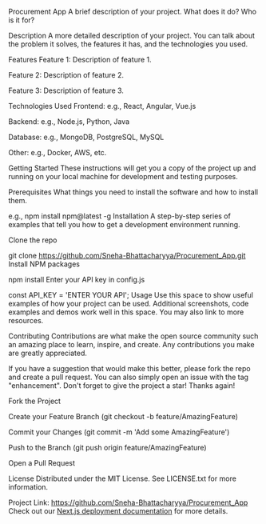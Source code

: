 Procurement App
A brief description of your project. What does it do? Who is it for?

Description
A more detailed description of your project. You can talk about the problem it solves, the features it has, and the technologies you used.

Features
Feature 1: Description of feature 1.

Feature 2: Description of feature 2.

Feature 3: Description of feature 3.

Technologies Used
Frontend: e.g., React, Angular, Vue.js

Backend: e.g., Node.js, Python, Java

Database: e.g., MongoDB, PostgreSQL, MySQL

Other: e.g., Docker, AWS, etc.

Getting Started
These instructions will get you a copy of the project up and running on your local machine for development and testing purposes.

Prerequisites
What things you need to install the software and how to install them.

e.g., npm install npm@latest -g
Installation
A step-by-step series of examples that tell you how to get a development environment running.

Clone the repo

git clone https://github.com/Sneha-Bhattacharyya/Procurement_App.git
Install NPM packages

npm install
Enter your API key in config.js

const API_KEY = 'ENTER YOUR API';
Usage
Use this space to show useful examples of how your project can be used. Additional screenshots, code examples and demos work well in this space. You may also link to more resources.

Contributing
Contributions are what make the open source community such an amazing place to learn, inspire, and create. Any contributions you make are greatly appreciated.

If you have a suggestion that would make this better, please fork the repo and create a pull request. You can also simply open an issue with the tag "enhancement".
Don't forget to give the project a star! Thanks again!

Fork the Project

Create your Feature Branch (git checkout -b feature/AmazingFeature)

Commit your Changes (git commit -m 'Add some AmazingFeature')

Push to the Branch (git push origin feature/AmazingFeature)

Open a Pull Request

License
Distributed under the MIT License. See LICENSE.txt for more information.

Project Link: https://github.com/Sneha-Bhattacharyya/Procurement_App
Check out our [Next.js deployment documentation](https://nextjs.org/docs/app/building-your-application/deploying) for more details.
